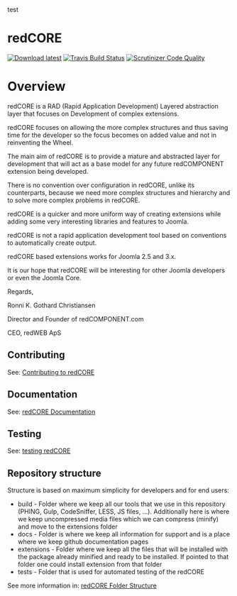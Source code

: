 test

redCORE
======

[![Download latest](https://img.shields.io/badge/Download-stable-brightgreen.svg)](https://github.com/redCOMPONENT-COM/redCORE/releases/latest) [![Travis Build Status](https://travis-ci.org/redCOMPONENT-COM/redCORE.svg?branch=develop)](https://travis-ci.org/redCOMPONENT-COM/redCORE) [![Scrutinizer Code Quality](https://scrutinizer-ci.com/g/redCOMPONENT-COM/redCORE/badges/quality-score.png?b=develop)](https://scrutinizer-ci.com/g/redCOMPONENT-COM/redCORE/?branch=develop)

# Overview

redCORE is a RAD (Rapid Application Development) Layered abstraction layer that focuses on Development of complex extensions.

redCORE focuses on allowing the more complex structures and thus saving time for the developer so the focus becomes on added value and not in reinventing the Wheel.

The main aim of redCORE is to provide a mature and abstracted layer for development that will act as a base model for any future redCOMPONENT extension being developed.

There is no convention over configuration in redCORE, unlike its counterparts, because we need more complex structures and hierarchy and to solve more complex problems in redCORE.

redCORE is a quicker and more uniform way of creating extensions while adding some very interesting libraries and features to Joomla.

redCORE is not a rapid application development tool based on conventions to automatically create output.

redCORE based extensions works for Joomla 2.5 and 3.x.

It is our hope that redCORE will be interesting for other Joomla developers or even the Joomla Core.

Regards,

Ronni K. Gothard Christiansen

Director and Founder of redCOMPONENT.com

CEO, redWEB ApS

## Contributing
See: [Contributing to redCORE](http://redcomponent-com.github.io/redCORE/?chapters/Contributing.md)

## Documentation
See: [redCORE Documentation](http://redcomponent-com.github.io/redCORE/)

## Testing
See: [testing redCORE](./tests/README.md)

## Repository structure

Structure is based on maximum simplicity for developers and for end users:

- build - Folder where we keep all our tools that we use in this repository (PHING, Gulp, CodeSniffer, LESS, JS files, ...). Additionally here is where we keep uncompressed media files which we can compress (minify) and move to the extensions folder
- docs - Folder is where we keep all information for support and is a place where we keep github documentation pages
- extensions - Folder where we keep all the files that will be installed with the package already minified and ready to be installed. If pointed to that folder one could install extension from that folder
- tests - Folder that is used for automated testing of the redCORE

See more information in: [redCORE Folder Structure](http://redcomponent-com.github.io/redCORE/?chapters/folder-structure.md)

